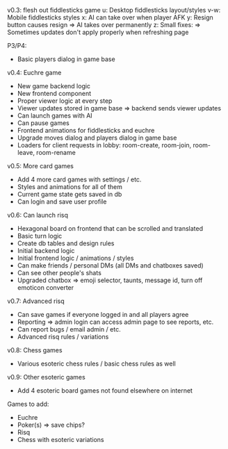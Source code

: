 v0.3: flesh out fiddlesticks game
 u: Desktop fiddlesticks layout/styles
 v-w: Mobile fiddlesticks styles
 x: AI can take over when player AFK
 y: Resign button causes resign => AI takes over permanently
 z: Small fixes:
   => Sometimes updates don't apply properly when refreshing page

P3/P4:
 - Basic players dialog in game base

v0.4: Euchre game
 - New game backend logic
 - New frontend component
 - Proper viewer logic at every step
 - Viewer updates stored in game base => backend sends viewer updates
 - Can launch games with AI
 - Can pause games
 - Frontend animations for fiddlesticks and euchre
 - Upgrade moves dialog and players dialog in game base
 - Loaders for client requests in lobby: room-create, room-join, room-leave, room-rename

v0.5: More card games
 - Add 4 more card games with settings / etc.
 - Styles and animations for all of them
 - Current game state gets saved in db
 - Can login and save user profile

v0.6: Can launch risq
 - Hexagonal board on frontend that can be scrolled and translated
 - Basic turn logic
 - Create db tables and design rules
 - Initial backend logic
 - Initial frontend logic / animations / styles
 - Can make friends / personal DMs (all DMs and chatboxes saved)
 - Can see other people's shats
 - Upgraded chatbox => emoji selector, taunts, message id, turn off emoticon converter

v0.7: Advanced risq
 - Can save games if everyone logged in and all players agree
 - Reporting => admin login can access admin page to see reports, etc.
 - Can report bugs / email admin / etc.
 - Advanced risq rules / variations

v0.8: Chess games
 - Various esoteric chess rules / basic chess rules as well

v0.9: Other esoteric games
 - Add 4 esoteric board games not found elsewhere on internet

Games to add:
 - Euchre
 - Poker(s) => save chips?
 - Risq
 - Chess with esoteric variations